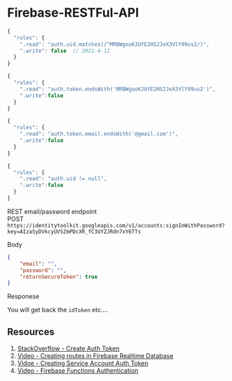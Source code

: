 # Firebase-RESTFul-API


```javascript
{
  "rules": {
    ".read": "auth.uid.matches(/^MRBWgooKJUYE2HS2JeX3VlY99us2/)",
    ".write": false  // 2021-4-11
  }
}
```

```javascript 
{
  "rules": {
    ".read": "auth.token.endsWith('MRBWgooKJUYE2HS2JeX3VlY99us2')",
    ".write":false 
  }
}
```

```javascript 
{
  "rules": {
    ".read": "auth.token.email.endsWith('@gmail.com')",
    ".write":false 
  }
}
```

```javascript 
{
  "rules": {
    ".read": "auth.uid != null",
    ".write":false 
  }
}
```

REST email/password endpoint    
POST `https://identitytoolkit.googleapis.com/v1/accounts:signInWithPassword?key=AIzaSyDVkcyUVSZmPDcXR_fC3UYZJRdn7xY6TTs`   

Body 

```json 
{
    "email": "", 
    "password": "",
    "returnSecureToken": true
}
```

Responese 

You will get back the `idToken` etc....


## Resources 

1. [StackOverflow - Create Auth Token](https://stackoverflow.com/questions/38661839/using-postman-to-access-firebase-rest-api)
2. [Video - Creating routes in Firebase Realtime Database](https://www.youtube.com/watch?v=rB1qGYYaoPc)
3. [Vidoe - Creating Service Account Auth Token](https://www.youtube.com/watch?v=ScsID2yPB8k)
4. [Video - Firebase Functions Authentication ](https://www.youtube.com/watch?v=hkxyt8FImcM)
